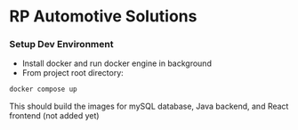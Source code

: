 # RP Automotive Solutions

### Setup Dev Environment

- Install docker and run docker engine in background
- From project root directory:

```bash
docker compose up
```

This should build the images for mySQL database, Java backend, and React frontend (not added yet)
